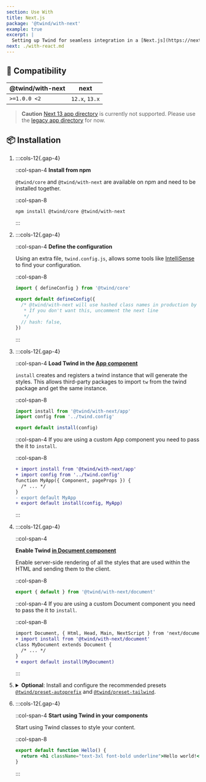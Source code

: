 ```yaml
---
section: Use With
title: Next.js
package: '@twind/with-next'
example: true
excerpt: |
  Setting up Twind for seamless integration in a [Next.js](https://nextjs.org) project.
next: ./with-react.md
---
```


## 🤝 Compatibility

| @twind/with-next | next           |
| ---------------- | -------------- |
| `>=1.0.0 <2`     | `12.x`, `13.x` |

> **Caution**
> [Next 13 app directory](https://beta.nextjs.org/docs/getting-started) is currently not supported. Please use the [legacy app directory](https://nextjs.org/docs/advanced-features/custom-app) for now.

## 📦 Installation

1. :::cols-12{.gap-4}

   ::col-span-4
   **Install from npm**

   `@twind/core` and `@twind/with-next` are available on npm and need to be installed together.

   ::col-span-8

   ```sh
   npm install @twind/core @twind/with-next
   ```

   :::

1. :::cols-12{.gap-4}

   ::col-span-4
   **Define the configuration**

   Using an extra file, `twind.config.js`, allows some tools like [IntelliSense](./installation) to find your configuration.

   ::col-span-8

   ```js title="twind.config.js"
   import { defineConfig } from '@twind/core'

   export default defineConfig({
     /* @twind/with-next will use hashed class names in production by default
      * If you don't want this, uncomment the next line
      */
     // hash: false,
   })
   ```

   :::

1. :::cols-12{.gap-4}

   ::col-span-4
   **Load Twind in the [App component](https://nextjs.org/docs/advanced-features/custom-app)**

   `install` creates and registers a twind instance that will generate the styles. This allows third-party packages to import `tw` from the twind package and get the same instance.

   ::col-span-8

   ```js title="pages/_app.js"
   import install from '@twind/with-next/app'
   import config from '../twind.config'

   export default install(config)
   ```

   ::col-span-4
   If you are using a custom App component you need to pass the it to `install`.

   ::col-span-8

   ```diff title="pages/_app.js"
   + import install from '@twind/with-next/app'
   + import config from '../twind.config'
   function MyApp({ Component, pageProps }) {
     /* ... */
   }
   - export default MyApp
   + export default install(config, MyApp)
   ```

   :::

1. :::cols-12{.gap-4}

   ::col-span-4

   **Enable Twind [in Document component](https://nextjs.org/docs/advanced-features/custom-document)**

   Enable server-side rendering of all the styles that are used within the HTML and sending them to the client.

   ::col-span-8

   ```js title="pages/_document.js"
   export { default } from '@twind/with-next/document'
   ```

   ::col-span-4
   If you are using a custom Document component you need to pass the it to `install`.

   ::col-span-8

   ```diff title="pages/_document.js"
   import Document, { Html, Head, Main, NextScript } from 'next/document'
   + import install from '@twind/with-next/document'
   class MyDocument extends Document {
     /* ... */
   }
   + export default install(MyDocument)
   ```

   :::

1. <details>
   <summary><strong>Optional</strong>: Install and configure the recommended presets <a href="./preset-autoprefix"><code>@twind/preset-autoprefix</code></a> and <a href="./preset-tailwind"><code>@twind/preset-tailwind</code></a>.</summary>

   :::cols-12{.gap-4}

   ::col-span-4
   **Install the presets**

   All presets are [available on npm](https://www.npmjs.com/search?q=keywords:twind-preset).

   ::col-span-8

   ```sh
   npm install @twind/preset-autoprefix @twind/preset-tailwind
   ```

   :::

   :::cols-12{.gap-4}

   ::col-span-4
   **Configure the presets**

   Each preset must be added to the `presets` array in the configuration.

   ::col-span-8

   ```js title="twind.config.js" [2-3,6]
   import { defineConfig } from '@twind/core'
   import presetAutoprefix from '@twind/preset-autoprefix'
   import presetTailwind from '@twind/preset-tailwind'

   export default defineConfig({
     presets: [presetAutoprefix(), presetTailwind()],
   })
   ```

   :::

   </details>

1. :::cols-12{.gap-4}

   ::col-span-4
   **Start using Twind in your components**

   Start using Twind classes to style your content.

   ::col-span-8

   ```jsx title="pages/index.js"
   export default function Hello() {
     return <h1 className="text-3xl font-bold underline">Hello world!</h1>
   }
   ```

   :::
